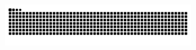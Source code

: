 <picture>
  <source media="(prefers-color-scheme: dark)" srcset="https://github.com/IshanTiwari0112/IshanTiwari0112/blob/output/github-contribution-grid-snake-dark.svg">
  <source media="(prefers-color-scheme: light)" srcset="https://github.com/IshanTiwari0112/IshanTiwari0112/blob/output/github-contribution-grid-snake.svg">
  <img alt="github contribution grid snake animation" src="https://github.com/IshanTiwari0112/IshanTiwari0112/blob/output/github-contribution-grid-snake.svg">
</picture>

<!--
**IshanTiwari0112/IshanTiwari0112** is a ✨ _special_ ✨ repository because its `README.md` (this file) appears on your GitHub profile.

Here are some ideas to get you started:

- 🔭 I’m currently working on ...
- 🌱 I’m currently learning ...
- 👯 I’m looking to collaborate on ...
- 🤔 I’m looking for help with ...
- 💬 Ask me about ...
- 📫 How to reach me: ...
- 😄 Pronouns: ...
- ⚡ Fun fact: ...
-->
